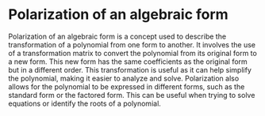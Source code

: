 # Polarization of an algebraic form

Polarization of an algebraic form is a concept used to describe the transformation of a polynomial from one form to another. It involves the use of a transformation matrix to convert the polynomial from its original form to a new form. This new form has the same coefficients as the original form but in a different order. This transformation is useful as it can help simplify the polynomial, making it easier to analyze and solve. Polarization also allows for the polynomial to be expressed in different forms, such as the standard form or the factored form. This can be useful when trying to solve equations or identify the roots of a polynomial.
